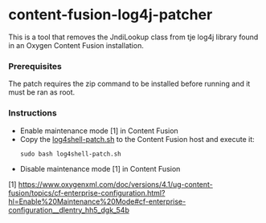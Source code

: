 # content-fusion-log4j-patcher

This is a tool that removes the JndiLookup class from tje log4j library found in an Oxygen Content Fusion installation.

### Prerequisites
The patch requires the zip command to be installed before running and it must be ran as root.

### Instructions

- Enable maintenance mode [1] in Content Fusion
- Copy the [log4shell-patch.sh](https://github.com/oxygenxml/content-fusion-log4j-patcher/releases/download/1.0.0/log4shell-patch.sh) to the Content Fusion host and execute it:
  ```
  sudo bash log4shell-patch.sh
  ```
- Disable maintenance mode [1] in Content Fusion

[1] https://www.oxygenxml.com/doc/versions/4.1/ug-content-fusion/topics/cf-enterprise-configuration.html?hl=Enable%20Maintenance%20Mode#cf-enterprise-configuration__dlentry_hh5_dgk_54b
